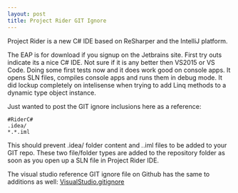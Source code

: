 ```yaml
---
layout: post
title: Project Rider GIT Ignore
---
```


Project Rider is a new C# IDE based on ReSharper and the IntelliJ platform.
  
The EAP is for download if you signup on the Jetbrains site. First try outs indicate its a nice C# IDE. 
Not sure if it is any better then VS2015 or VS Code. Doing some first tests now and it does work good on console apps. It opens SLN files, compiles console apps and runs them in debug mode. It did lockup completely on intelisense when trying to add Linq methods to a dynamic type object instance.
  
Just wanted to post the GIT ignore inclusions here as a reference:
```
#RiderC#
.idea/
*.*.iml
```
  
This should prevent .idea/ folder content and *.*.iml files to be added to your GIT repo. These two file/folder types are added to the repository folder as soon as you open up a SLN file in Project Rider IDE.
  
The visual studio reference GIT ignore file on Github has the same to additions as well:
[VisualStudio.gitignore](https://github.com/github/gitignore/blob/master/VisualStudio.gitignore)
  
 